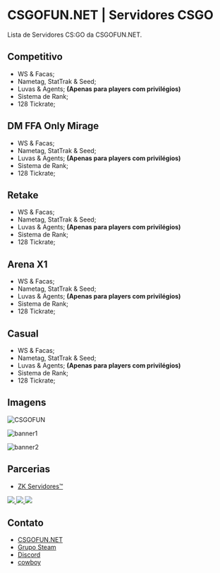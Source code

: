# CSGOFUN.NET | Servidores CSGO
Lista de Servidores CS:GO da CSGOFUN.NET.

## Competitivo
- WS & Facas;
- Nametag, StatTrak & Seed;
- Luvas & Agents; **(Apenas para players com privilégios)**
- Sistema de Rank;
- 128 Tickrate;

## DM FFA Only Mirage
- WS & Facas;
- Nametag, StatTrak & Seed;
- Luvas & Agents; **(Apenas para players com privilégios)**
- Sistema de Rank;
- 128 Tickrate;

## Retake
- WS & Facas;
- Nametag, StatTrak & Seed;
- Luvas & Agents; **(Apenas para players com privilégios)**
- Sistema de Rank;
- 128 Tickrate;

## Arena X1
- WS & Facas;
- Nametag, StatTrak & Seed;
- Luvas & Agents; **(Apenas para players com privilégios)**
- Sistema de Rank;
- 128 Tickrate;

## Casual
- WS & Facas;
- Nametag, StatTrak & Seed;
- Luvas & Agents; **(Apenas para players com privilégios)**
- Sistema de Rank;
- 128 Tickrate;

## Imagens
![CSGOFUN](https://user-images.githubusercontent.com/32937653/80895340-3a693300-8cba-11ea-9eb8-04741b28157d.png)

![banner1](https://user-images.githubusercontent.com/32937653/80895341-3b9a6000-8cba-11ea-98a3-541ffdb846dd.png)

![banner2](https://user-images.githubusercontent.com/32937653/80895342-3b9a6000-8cba-11ea-946b-819e681aa2c1.png)

## Parcerias
- [ZK Servidores™](https://zkservidores.com)

<a href="https://opencollective.com/readme-md-generator/organization/0/website"> <img src = "https://opencollective.com/readme-md-generator/organization/0/avatar.svg "> </a>
<a href="https://opencollective.com/readme-md-generator/organization/1/website"> <img src = "https://opencollective.com/readme-md-generator/organization/1/avatar.svg "> </a>
<a href="https://opencollective.com/readme-md-generator/organization/2/website"> <img src = "https://opencollective.com/readme-md-generator/organization/2/avatar.svg "> </a>

## Contato
- [CSGOFUN.NET](http://csgofun.net)
- [Grupo Steam](https://steamcommunity.com/groups/ggservidores)
- [Discord](https://www.discord.gg/nGpvn9F)
- [cowboy](https://steamcommunity.com/profiles/76561198444723335)
